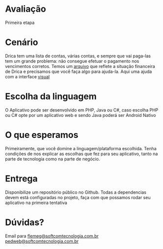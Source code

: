 # Avaliação
Primeira etapa

# Cenário
Drica tem uma lista de contas, várias contas, e sempre que vai paga-las tem um grande problema: não consegue efetuar o pagamento nos vencimentos corretos.
Temos um [arquivo](contas.json) que reflete a situação financeira de Drica e precisamos que você faça algo para ajuda-la. Aqui uma ajuda com a interface [visual](tela1.png)

# Escolha da linguagem
O Aplicativo pode ser desenvolvido em PHP, Java ou C#, caso escolha PHP ou C# opte por um aplicativo web e sendo Java poderá ser Android Nativo

# O que esperamos
Primeiramente, que você domine a linguagem/plataforma escolhida.
Tenha condições de nos explicar as escolhas que fez para seu aplicativo, tanto na parte de tecnologia como na parte de negócio.

# Entrega
Disponibilize um repositório público no Github. Todas a dependencias devem está configuradas no projeto, faça com que possamos rodar seu aplicativo na primeira tentativa

# Dúvidas?
Email para flemeg@softcomtecnologia.com.br pedweb@softcomtecnologia.com.br

